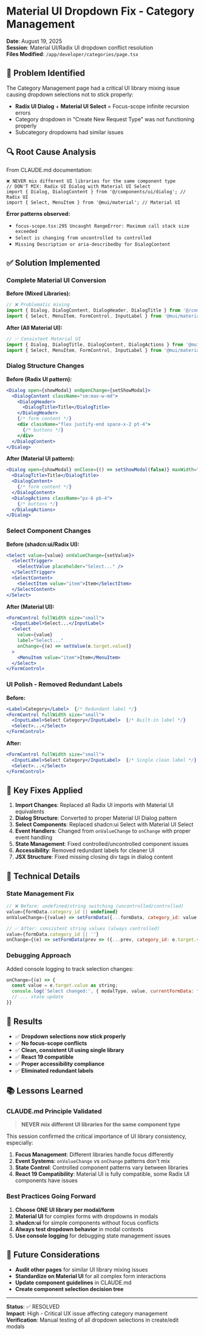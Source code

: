 # Material UI Dropdown Fix - Category Management

**Date**: August 19, 2025  
**Session**: Material UI/Radix UI dropdown conflict resolution  
**Files Modified**: `/app/developer/categories/page.tsx`

## 🚨 Problem Identified

The Category Management page had a critical UI library mixing issue causing dropdown selections not to stick properly:

- **Radix UI Dialog** + **Material UI Select** = Focus-scope infinite recursion errors
- Category dropdown in "Create New Request Type" was not functioning properly
- Subcategory dropdowns had similar issues

## 🔍 Root Cause Analysis

From CLAUDE.md documentation:
```
❌ NEVER mix different UI libraries for the same component type
// DON'T MIX: Radix UI Dialog with Material UI Select
import { Dialog, DialogContent } from '@/components/ui/dialog'; // Radix UI
import { Select, MenuItem } from '@mui/material'; // Material UI
```

**Error patterns observed:**
- `focus-scope.tsx:295 Uncaught RangeError: Maximum call stack size exceeded`
- `Select is changing from uncontrolled to controlled`
- `Missing Description or aria-describedby for DialogContent`

## ✅ Solution Implemented

### Complete Material UI Conversion

**Before (Mixed Libraries):**
```javascript
// ❌ Problematic mixing
import { Dialog, DialogContent, DialogHeader, DialogTitle } from '@/components/ui/dialog';
import { Select, MenuItem, FormControl, InputLabel } from '@mui/material';
```

**After (All Material UI):**
```javascript
// ✅ Consistent Material UI
import { Dialog, DialogTitle, DialogContent, DialogActions } from '@mui/material';
import { Select, MenuItem, FormControl, InputLabel } from '@mui/material';
```

### Dialog Structure Changes

**Before (Radix UI pattern):**
```jsx
<Dialog open={showModal} onOpenChange={setShowModal}>
  <DialogContent className="sm:max-w-md">
    <DialogHeader>
      <DialogTitle>Title</DialogTitle>
    </DialogHeader>
    {/* form content */}
    <div className="flex justify-end space-x-2 pt-4">
      {/* buttons */}
    </div>
  </DialogContent>
</Dialog>
```

**After (Material UI pattern):**
```jsx
<Dialog open={showModal} onClose={() => setShowModal(false)} maxWidth="sm" fullWidth>
  <DialogTitle>Title</DialogTitle>
  <DialogContent>
    {/* form content */}
  </DialogContent>
  <DialogActions className="px-6 pb-4">
    {/* buttons */}
  </DialogActions>
</Dialog>
```

### Select Component Changes

**Before (shadcn:ui/Radix UI):**
```jsx
<Select value={value} onValueChange={setValue}>
  <SelectTrigger>
    <SelectValue placeholder="Select..." />
  </SelectTrigger>
  <SelectContent>
    <SelectItem value="item">Item</SelectItem>
  </SelectContent>
</Select>
```

**After (Material UI):**
```jsx
<FormControl fullWidth size="small">
  <InputLabel>Select...</InputLabel>
  <Select 
    value={value} 
    label="Select..." 
    onChange={(e) => setValue(e.target.value)}
  >
    <MenuItem value="item">Item</MenuItem>
  </Select>
</FormControl>
```

### UI Polish - Removed Redundant Labels

**Before:**
```jsx
<Label>Category</Label>  {/* Redundant label */}
<FormControl fullWidth size="small">
  <InputLabel>Select Category</InputLabel>  {/* Built-in label */}
  <Select>...</Select>
</FormControl>
```

**After:**
```jsx
<FormControl fullWidth size="small">
  <InputLabel>Select Category</InputLabel>  {/* Single clean label */}
  <Select>...</Select>
</FormControl>
```

## 🎯 Key Fixes Applied

1. **Import Changes**: Replaced all Radix UI imports with Material UI equivalents
2. **Dialog Structure**: Converted to proper Material UI Dialog pattern
3. **Select Components**: Replaced shadcn:ui Select with Material UI Select
4. **Event Handlers**: Changed from `onValueChange` to `onChange` with proper event handling
5. **State Management**: Fixed controlled/uncontrolled component issues
6. **Accessibility**: Removed redundant labels for cleaner UI
7. **JSX Structure**: Fixed missing closing div tags in dialog content

## 🔧 Technical Details

### State Management Fix
```javascript
// ❌ Before: undefined/string switching (uncontrolled/controlled)
value={formData.category_id || undefined}
onValueChange={(value) => setFormData({...formData, category_id: value || ''})}

// ✅ After: consistent string values (always controlled)  
value={formData.category_id || ''}
onChange={(e) => setFormData(prev => ({...prev, category_id: e.target.value}))}
```

### Debugging Approach
Added console logging to track selection changes:
```javascript
onChange={(e) => {
  const value = e.target.value as string;
  console.log('Select changed:', { modalType, value, currentFormData: formData });
  // ... state update
}}
```

## 🚀 Results

- ✅ **Dropdown selections now stick properly**
- ✅ **No focus-scope conflicts**
- ✅ **Clean, consistent UI using single library**
- ✅ **React 19 compatible**
- ✅ **Proper accessibility compliance**
- ✅ **Eliminated redundant labels**

## 📚 Lessons Learned

### CLAUDE.md Principle Validated
> **NEVER mix different UI libraries for the same component type**

This session confirmed the critical importance of UI library consistency, especially:

1. **Focus Management**: Different libraries handle focus differently
2. **Event Systems**: `onValueChange` vs `onChange` patterns don't mix
3. **State Control**: Controlled component patterns vary between libraries
4. **React 19 Compatibility**: Material UI is fully compatible, some Radix UI components have issues

### Best Practices Going Forward

1. **Choose ONE UI library per modal/form**
2. **Material UI** for complex forms with dropdowns in modals
3. **shadcn:ui** for simple components without focus conflicts
4. **Always test dropdown behavior** in modal contexts
5. **Use console logging** for debugging state management issues

## 🔄 Future Considerations

- **Audit other pages** for similar UI library mixing issues
- **Standardize on Material UI** for all complex form interactions
- **Update component guidelines** in CLAUDE.md
- **Create component selection decision tree**

---

**Status**: ✅ RESOLVED  
**Impact**: High - Critical UX issue affecting category management  
**Verification**: Manual testing of all dropdown selections in create/edit modals